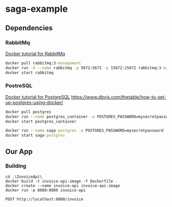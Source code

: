# saga-example

## Dependencies

### RabbitMq

[Docker tutorial for RabbitMq](https://www.svix.com/resources/guides/rabbitmq-docker-setup-guide/#step-1-pulling-the-rabbitmq-docker-image)

```cmd
docker pull rabbitmq:3-management
docker run -d --name rabbitmq -p 5672:5672 -p 15672:15672 rabbitmq:3-management
docker start rabbitmq
```


### PostreSQL

[Docker tutorial for PostgreSQL](https://www.docker.com/blog/how-to-use-the-postgres-docker-official-image/)
https://www.dbvis.com/thetable/how-to-set-up-postgres-using-docker/

```cmd
docker pull postgres
docker run --name postgres_container -e POSTGRES_PASSWORD=mysecretpassword -d -p 5432:5432 -v postgres_data:/var/lib/postgresql/data postgres
docker start postgres_container

docker run --name saga-postgres -e POSTGRES_PASSWORD=mysecretpassword -d postgres
docker start saga-postgres
```

## Our App

### Building

```
cd .\InvoiceApi\
docker build -t invoice-api-image -f Dockerfile .
docker create --name invoice-api invoice-api-image
docker run -p 8080:8080 invoice-api
```

`POST http://localhost:8080/invoice`


